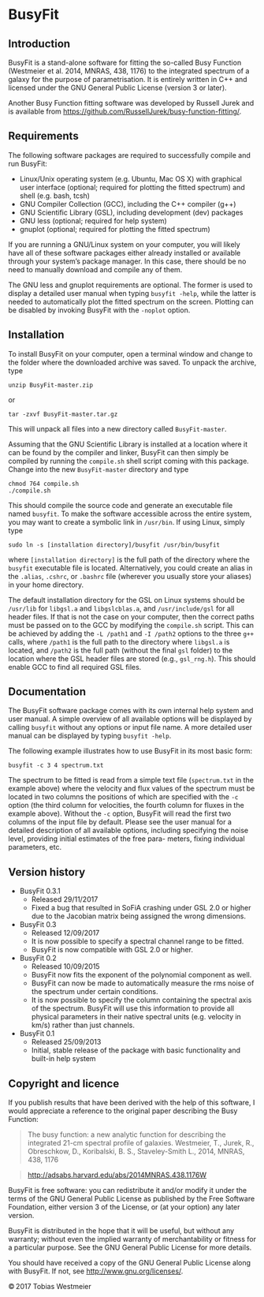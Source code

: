 # BusyFit

## Introduction

BusyFit is a stand-alone software for fitting the so-called Busy Function
(Westmeier et al. 2014, MNRAS, 438, 1176) to the integrated spectrum of a
galaxy for the purpose of parametrisation.  It is entirely written in C++
and licensed under the GNU General Public License (version 3 or later).

Another Busy Function fitting software was developed by Russell Jurek and
is available from https://github.com/RussellJurek/busy-function-fitting/.


## Requirements

The following software packages  are required to successfully compile and
run BusyFit:

* Linux/Unix operating system (e.g. Ubuntu, Mac OS X) with graphical user
  interface (optional; required for plotting the fitted spectrum) and
  shell (e.g. bash, tcsh)
* GNU Compiler Collection (GCC), including the C++ compiler (g++)
* GNU Scientific Library (GSL), including development (dev) packages
* GNU less (optional; required for help system)
* gnuplot (optional; required for plotting the fitted spectrum)

If you are running a GNU/Linux system  on your computer,  you will likely
have all of these software packages either already installed or available
through your system’s package manager.  In this case,  there should be no
need to manually download and compile any of them.

The GNU less and gnuplot requirements are optional. The former is used to
display a detailed  user manual  when typing  `busyfit -help`,  while the
latter is needed to automatically plot the fitted spectrum on the screen.
Plotting can be disabled by invoking BusyFit with the `-noplot` option.


## Installation

To install BusyFit on your computer, open a terminal window and change to
the folder where the downloaded archive was saved. To unpack the archive,
type

    unzip BusyFit-master.zip

or

    tar -zxvf BusyFit-master.tar.gz

This will unpack all files into a new directory called `BusyFit-master`.

Assuming that the GNU Scientific Library is installed at a location where
it can be found  by the compiler  and linker,  BusyFit can then simply be
compiled  by  running the  `compile.sh`  shell  script  coming  with this
package. Change into the new `BusyFit-master` directory and type

    chmod 764 compile.sh
    ./compile.sh

This should compile the source code and generate an executable file named
`busyfit`.  To make the software accessible across the entire system, you
may want to create a symbolic link in `/usr/bin`.  If using Linux, simply
type

    sudo ln -s [installation directory]/busyfit /usr/bin/busyfit

where `[installation directory]` is the full path  of the directory where
the `busyfit` executable file is located. Alternatively, you could create
an alias in the  `.alias`,  `.cshrc`,  or  `.bashrc`  file  (wherever you
usually store your aliases) in your home directory.

The default installation directory for the GSL on Linux systems should be
`/usr/lib` for `libgsl.a` and `libgslcblas.a`, and `/usr/include/gsl` for
all header files.  If that  is not  the case  on your computer,  then the
correct paths must be passed on to the GCC by modifying the  `compile.sh`
script.  This can be achieved by adding the  `-L /path1`  and `-I /path2`
options to the three `g++` calls,  where `/path1` is the full path to the
directory where  `libgsl.a`  is located,  and  `/path2`  is the full path
(without the final  `gsl`  folder)  to the location  where the GSL header
files are stored (e.g., `gsl_rng.h`).  This should enable GCC to find all
required GSL files.


## Documentation

The BusyFit software package  comes with its own internal help system and
user manual. A simple overview of all available options will be displayed
by calling  `busyfit`  without  any options  or input  file name.  A more
detailed user manual can be displayed by typing `busyfit -help`.

The following  example illustrates  how to use BusyFit  in its most basic
form:

    busyfit -c 3 4 spectrum.txt

The spectrum to be fitted is read from a simple text file (`spectrum.txt`
in the example above)  where the velocity and flux values of the spectrum
must be located in two columns the positions of which  are specified with
the `-c` option  (the third column for velocities,  the fourth column for
fluxes in the example above).  Without the `-c` option, BusyFit will read
the first two columns  of the input file by default.  Please see the user
manual for a  detailed description  of all  available options,  including
specifying the noise level, providing initial estimates of the free para-
meters, fixing individual parameters, etc.


## Version history


* BusyFit 0.3.1
  * Released 29/11/2017
  * Fixed a bug that resulted in SoFiA crashing under GSL 2.0 or higher
    due to the Jacobian matrix being assigned the wrong dimensions.
* BusyFit 0.3
  * Released 12/09/2017
  * It is now possible to specify a spectral channel range to be fitted.
  * BusyFit is now compatible with GSL 2.0 or higher.
* BusyFit 0.2
  * Released 10/09/2015
  * BusyFit now fits the exponent of the polynomial component as well.
  * BusyFit can now be made to automatically measure the rms noise of the
    spectrum under certain conditions.
  * It is now possible to specify the column containing the spectral axis
    of the spectrum. BusyFit will use this information to provide all
    physical parameters in their native spectral units (e.g. velocity in
    km/s) rather than just channels.
* BusyFit 0.1
  * Released 25/09/2013
  * Initial, stable release of the package with basic functionality and
    built-in help system


## Copyright and licence

If you publish  results  that have been  derived  with  the help  of this
software, I would appreciate a reference to the original paper describing
the Busy Function:

> The busy function: a new analytic function for describing the
> integrated 21-cm spectral profile of galaxies.
> Westmeier, T., Jurek, R., Obreschkow, D., Koribalski, B. S.,
> Staveley-Smith L., 2014, MNRAS, 438, 1176

> http://adsabs.harvard.edu/abs/2014MNRAS.438.1176W

BusyFit is free software:  you can redistribute it and/or modify it under
the terms  of the  GNU General Public License  as published  by the  Free
Software Foundation, either version 3 of the License, or (at your option)
any later version.

BusyFit is distributed  in the hope  that it will be useful,  but without
any warranty;  without even the  implied warranty  of merchantability  or
fitness for a particular purpose.  See the GNU General Public License for
more details.

You should have received a copy  of the GNU General Public License  along
with BusyFit. If not, see http://www.gnu.org/licenses/.

© 2017 Tobias Westmeier
